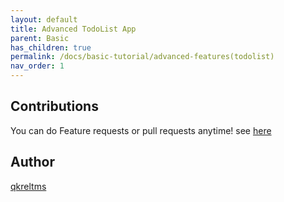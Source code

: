```yaml
---
layout: default
title: Advanced TodoList App
parent: Basic
has_children: true
permalink: /docs/basic-tutorial/advanced-features(todolist)
nav_order: 1
---
```

## Contributions
You can do Feature requests or pull requests anytime! see [here](https://github.com/JeffGuKang/react-native-tutorial)
## Author
[qkreltms](https://github.com/qkreltms?tab=repositories)
